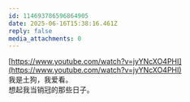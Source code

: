```yaml
---
id: 114693786596864905
date: 2025-06-16T15:38:16.461Z
reply: false
media_attachments: 0
---
```


[https://www.youtube.com/watch?v=jyYNcXO4PHI](https://www.youtube.com/watch?v=jyYNcXO4PHI)   
我是土狗，我爱看。  
想起我当销冠的那些日子。

